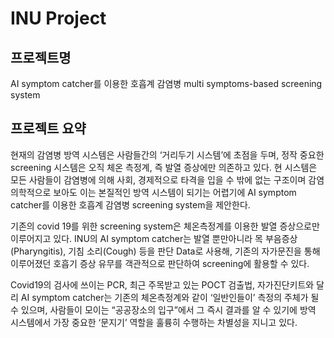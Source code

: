 # INU Project

## 프로젝트명 
AI symptom catcher를 이용한 호흡계 감염병 multi symptoms-based screening system

## 프로젝트 요약
현재의 감염병 방역 시스템은 사람들간의 ‘거리두기 시스템’에 초점을 두며, 정작 중요한 screening 시스템은 오직 체온 측정계, 즉 발열 증상에만 의존하고 있다. 현 시스템은 모든 사람들이 감염병에 의해 사회, 경제적으로 타격을 입을 수 밖에 없는 구조이며 감염 의학적으로 보아도 이는 본질적인 방역 시스템이 되기는 어렵기에 AI symptom catcher를 이용한 호흡계 감염병 screening system을 제안한다.

기존의 covid 19를 위한 screening system은 체온측정계를 이용한 발열 증상으로만 이루어지고 있다. INU의 AI symptom catcher는 발열 뿐만아니라 목 부음증상(Pharyngitis), 기침 소리(Cough) 등을 판단 Data로 사용해, 기존의 자가문진을 통해 이루어졌던 호흡기 증상 유무를 객관적으로 판단하여 screening에 활용할 수 있다.

Covid19의 검사에 쓰이는 PCR, 최근 주목받고 있는 POCT 검출법, 자가진단키트와 달리 AI symptom catcher는 기존의 체온측정계와 같이 ‘일반인들이’ 측정의 주체가 될 수 있으며, 사람들이 모이는 “공공장소의 입구”에서 그 즉시 결과를 알 수 있기에 방역 시스템에서 가장 중요한 ‘문지기’ 역할을 훌륭히 수행하는 차별성을 지니고 있다.

